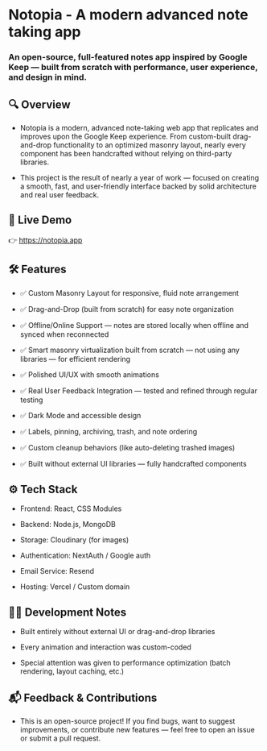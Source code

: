 # Notopia - A modern advanced note taking app
### An open-source, full-featured notes app inspired by Google Keep — built from scratch with performance, user experience, and design in mind.


## 🔍 Overview
- Notopia is a modern, advanced note-taking web app that replicates and improves upon the Google Keep experience. From custom-built drag-and-drop functionality to an optimized masonry layout, nearly every component has been handcrafted without relying on third-party libraries.

- This project is the result of nearly a year of work — focused on creating a smooth, fast, and user-friendly interface backed by solid architecture and real user feedback.

## 🚀 Live Demo
👉 https://notopia.app

## 🛠️ Features
- ✅ Custom Masonry Layout for responsive, fluid note arrangement

- ✅ Drag-and-Drop (built from scratch) for easy note organization

- ✅ Offline/Online Support — notes are stored locally when offline and synced when reconnected

- ✅ Smart masonry virtualization built from scratch — not using any libraries — for efficient rendering

- ✅ Polished UI/UX with smooth animations

- ✅ Real User Feedback Integration — tested and refined through regular testing

- ✅ Dark Mode and accessible design

- ✅ Labels, pinning, archiving, trash, and note ordering

- ✅ Custom cleanup behaviors (like auto-deleting trashed images)

- ✅ Built without external UI libraries — fully handcrafted components

## ⚙️ Tech Stack
- Frontend: React, CSS Modules

- Backend: Node.js, MongoDB

- Storage: Cloudinary (for images)

- Authentication: NextAuth / Google auth

- Email Service: Resend

- Hosting: Vercel / Custom domain

## 🧑‍💻 Development Notes
- Built entirely without external UI or drag-and-drop libraries

- Every animation and interaction was custom-coded

- Special attention was given to performance optimization (batch rendering, layout caching, etc.)

## 📬 Feedback & Contributions
- This is an open-source project!
If you find bugs, want to suggest improvements, or contribute new features — feel free to open an issue or submit a pull request.


